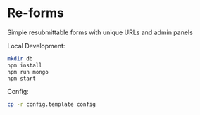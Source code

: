 Re-forms
==========

Simple resubmittable forms with unique URLs and admin panels

Local Development:

```sh
mkdir db
npm install
npm run mongo
npm start
```

Config:

```sh
cp -r config.template config
```
